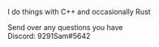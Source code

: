 I do things with C++ and occasionally Rust

Send over any questions you have <br>
Discord: 9291Sam#5642
